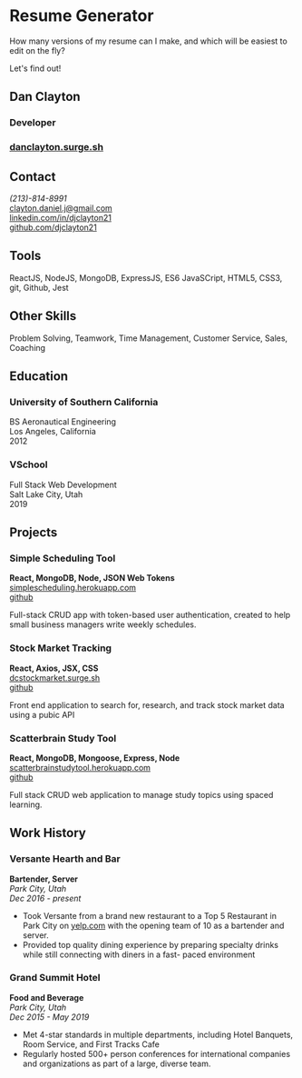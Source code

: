 # Resume Generator

How many versions of my resume can I make, and which will be easiest to edit on the fly?

Let's find out!

## Dan Clayton

### Developer

### [danclayton.surge.sh](http://danclayton.surge.sh)

## Contact

_(213)-814-8991_  
<clayton.daniel.j@gmail.com>  
[linkedin.com/in/djclayton21](http://linkedin.com/in/djclayton21)  
[github.com/djclayton21](http://github.com/djclayton21)

## Tools

ReactJS, NodeJS, MongoDB, ExpressJS, ES6 JavaSCript, HTML5, CSS3, git, Github, Jest

## Other Skills

Problem Solving, Teamwork, Time Management, Customer Service, Sales, Coaching

## Education

### University of Southern California

BS Aeronautical Engineering  
Los Angeles, California  
2012

### VSchool

Full Stack Web Development  
Salt Lake City, Utah  
2019

## Projects

### Simple Scheduling Tool

**React, MongoDB, Node, JSON Web Tokens**  
[simplescheduling.herokuapp.com](http://simplescheduling.herokuapp.com)  
[github](http://github.com/djclayton21/scheduling-tool)

Full-stack CRUD app with token-based user authentication, created to help small business managers write weekly schedules.

### Stock Market Tracking

**React, Axios, JSX, CSS**  
[dcstockmarket.surge.sh](http://dcstockmarket.surge.sh)  
[github](http://github.com/djclayton21/scheduling-tool)

Front end application to search for, research, and track stock market data using a pubic API

### Scatterbrain Study Tool

**React, MongoDB, Mongoose, Express, Node**  
[scatterbrainstudytool.herokuapp.com](http://scatterbrainstudytool.herokuapp.com)  
[github](github.com/djclayton21/scatterbrain-study-app)

Full stack CRUD web application to manage study topics using spaced learning.

## Work History

### Versante Hearth and Bar

**Bartender, Server**  
_Park City, Utah_  
_Dec 2016 - present_

- Took Versante from a brand new restaurant to a Top 5 Restaurant in Park City on [yelp.com](https://www.yelp.com/biz/versante-hearth-bar-park-city) with the opening team of 10 as a bartender and server.
- Provided top quality dining experience by preparing specialty drinks while still connecting with diners in a fast- paced environment

### Grand Summit Hotel

**Food and Beverage**  
_Park City, Utah_  
_Dec 2015 - May 2019_

- Met 4-star standards in multiple departments, including Hotel Banquets, Room Service, and First Tracks Cafe
- Regularly hosted 500+ person conferences for international companies and organizations as part of a large, diverse team.
